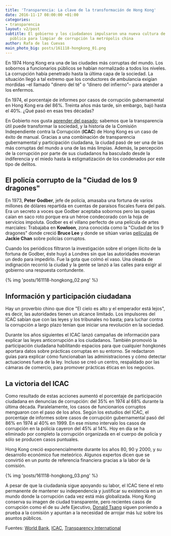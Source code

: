 ```yaml
---
title: 'Transparencia: La clave de la transformación de Hong Kong'
date: 2016-11-17 08:00:00 +01:00
categories:
- transparencia
layout: v2/post
subtitle: El gobierno y los ciudadanos impulsaron una nueva cultura de información
  pública para limpiar de corrupción la metrópolis china
author: Rafa de las Cuevas
main_photo_big: posts/161118-hongkong_01.png
---
```


En 1974 Hong Kong era una de las ciudades más corruptas del mundo. Los sobornos a funcionarios públicos se habían normalizado a todos los niveles. La corrupción había penetrado hasta la última capa de la sociedad. La situación llegó a tal extremo que los conductores de ambulancia exigían mordidas –el llamado "dinero del té" o “dinero del infierno”– para atender a los enfermos. 

En 1974, el porcentaje de informes por casos de corrupción gubernamental en Hong Kong era del 86%. Treinta años más tarde, sin embargo, bajó hasta el 40%. ¿Qué pasó en esas tres décadas?

En Gobierto nos gusta [aprender del pasado](http://gobierto.es/blog/20161024-la-democracia-esta-bien-como-esta.html); sabemos que la transparencia útil puede transformar la sociedad, y la historia de la Comisión Independiente contra la Corrupción (**ICAC**) de Hong Kong es un caso de éxito de manual. Gracias a una combinación de transparencia gubernamental y participación ciudadana, la ciudad pasó de ser una de las más corruptas del mundo a una de las más limpias. Además, la percepción de la corrupción por parte de sus ciudadanos ha basculado desde la indiferencia y el miedo hasta la estigmatización de los condenados por este tipo de delitos.

## El policía corrupto de la "Ciudad de los 9 dragones"

En 1973, **Peter Godber**, jefe de policía, amasaba una fortuna de varios millones de dólares repartida en cuentas de paraísos fiscales fuera del país. Era un secreto a voces que Godber aceptaba sobornos pero las quejas caían en saco roto porque era un héroe condecorado con la hoja de servicios impoluta. Godber es el villano perfecto de una película de artes marciales: Trabajaba en **Kowloon**, zona conocida como la "Ciudad de los 9 dragones" donde creció **Bruce Lee** y donde se sitúan varias [películas](http://www.imdb.com/title/tt0089374/) de **Jackie Chan** sobre policías corruptos.

Cuando los periódicos filtraron la investigación sobre el origen ilícito de la fortuna de Godber, éste huyó a Londres sin que las autoridades movieran un dedo para impedirlo. Fue la gota que colmó el vaso. Una oleada de indignación recorrió la ciudad y la gente se lanzó a las calles para exigir al gobierno una respuesta contundente.

{% img 'posts/161118-hongkong_02.png' %}

## Información y participación ciudadana

Hay un proverbio chino que dice "El cielo es alto y el emperador está lejos", es decir, las autoridades tienen un alcance limitado. Los impulsores del ICAC sabían que con las leyes y los tribunales no basta; para luchar contra la corrupción a largo plazo tenían que iniciar una revolución en la sociedad. 

Durante los años siguientes el ICAC lanzó campañas de información para explicar las leyes anticorrupción a los ciudadanos. También promovió la participación ciudadana habilitando espacios para que cualquier hongkonés aportara datos sobre prácticas corruptas en su entorno. Se redactaron guías para explicar cómo funcionaban las administraciones y cómo detectar actuaciones fuera de la ley. Incluso se creó un centro, respaldado por las cámaras de comercio, para promover prácticas éticas en los negocios.

## La victoria del ICAC

Como resultado de estas acciones aumentó el porcentaje de participación ciudadana en denuncias de corrupción: del 35% en 1974 al 68% durante la última década. Paralelamente, los casos de funcionarios corruptos menguaron con el paso de los años. Según los estudios del ICAC, el porcentaje de informes sobre casos de corrupción gubernamental pasó del 86% en 1974 al 40% en 1999. En ese mismo intervalo los casos de corrupción en la policía cayeron del 45% al 14%. Hoy en día se ha eliminado por completo la corrupción organizada en el cuerpo de policía y sólo se producen casos puntuales.

Hong Kong creció exponencialmente durante los años 80, 90 y 2000, y su desarrollo económico fue meteórico. Algunos expertos dicen que se convirtió en un punto de referencia financiera gracias a la labor de la comisión. 

{% img 'posts/161118-hongkong_03.png' %}

A pesar de que la ciudadanía sigue apoyando su labor, el ICAC tiene el reto permanente de mantener su independencia y justificar su existencia en un mundo donde la corrupción cada vez está más globalizada. Hong Kong conserva su imagen de ciudad transparente, pero recientes casos de corrupción como el de su Jefe Ejecutivo, [Donald Tsang](https://www.theguardian.com/world/2015/oct/05/hong-kongs-former-leader-donald-tsang-charged-over-corruption-allegations) siguen poniendo a prueba a la comisión y apuntan a la necesidad de arrojar más luz sobre los asuntos públicos.

<div class="separator blue short"></div>

Fuentes: [World Bank](https://openknowledge.worldbank.org/bitstream/handle/10986/20185/898490WP0Chang0Box0385288B00PUBLIC0.pdf?sequence=1&isAllowed=y), [ICAC](http://www.icac.org.hk/), [Transparency International](https://www.transparency.org/)

